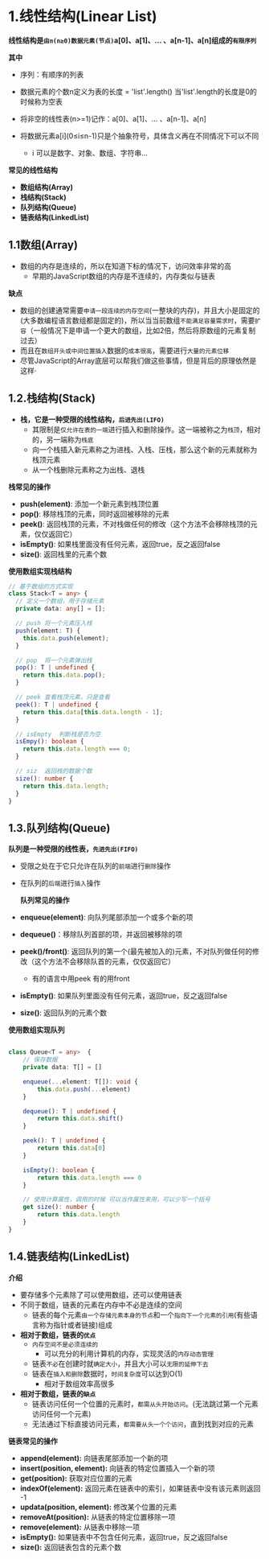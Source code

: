 # 1.线性结构(Linear List)

**线性结构是`由n(n≥0)数据元素(节点)`a[0]、a[1]、... 、a[n-1]、a[n]组成的`有限序列`**

**其中**

* 序列：有顺序的列表

* 数据元素的个数n定义为表的长度 = 'list'.length()   当'list'.length的长度是0的时候称为空表
* 将非空的线性表(n>=1)记作：a[0]、a[1]、... 、a[n-1]、a[n]
* 将数据元素a\[i](0≤i≤n-1)只是个抽象符号，具体含义再在不同情况下可以不同
  * i 可以是数字、对象、数组、字符串...

**常见的线性结构**

* **数组结构(Array)**
* **栈结构(Stack)**
* **队列结构(Queue)**
* **链表结构(LinkedList)**

## 1.1数组(Array)

* 数组的内存是连续的，所以在知道下标的情况下，访问效率非常的高
  * 早期的JavaScript数组的内存是不连续的，内存类似与链表

**缺点**

* 数组的创建通常需要`申请一段连续的内存空间`(一整块的内存)，并且大小是固定的(大多数编程语言数组都是固定的)，所以当当前数组`不能满足容量需求时`，需要`扩容`（一般情况下是申请一个更大的数组，比如2倍，然后将原数组的元素复制过去）
* 而且在`数组开头或中间位置插入`数据的`成本很高`，需要进行`大量的元素位移`
* 尽管JavaScript的Array底层可以帮我们做这些事情，但是背后的原理依然是这样·

## 1.2.栈结构(Stack)

* **栈，它是一种受限的线性结构，`后进先出(LIFO)`**
  * 其限制是`仅允许在表的一端`进行插入和删除操作。这一端被称之为`栈顶`，相对的，另一端称为`栈底`
  * 向一个栈插入新元素称之为进栈、入栈、压栈，那么这个新的元素就称为栈顶元素
  * 从一个栈删除元素称之为出栈、退栈

**栈常见的操作**

* **push(element)**: 添加一个新元素到栈顶位置
* **pop()**: 移除栈顶的元素，同时返回被移除的元素
* **peek()**: 返回栈顶的元素，不对栈做任何的修改（这个方法不会移除栈顶的元素，仅仅返回它）
* **isEmpty()**: 如果栈里面没有任何元素，返回true，反之返回false
* **size()**: 返回栈里的元素个数

**使用数组实现栈结构**

```typescript
// 基于数组的方式实现
class Stack<T = any> {
  // 定义一个数组，用于存储元素
  private data: any[] = [];

  // push 将一个元素压入栈
  push(element: T) {
    this.data.push(element);
  }

  // pop  将一个元素弹出栈
  pop(): T | undefined {
    return this.data.pop();
  }

  // peek 查看栈顶元素，只是查看
  peek(): T | undefined {
    return this.data[this.data.length - 1];
  }

  // isEmpty  判断栈是否为空
  isEmpy(): boolean {
    return this.data.length === 0;
  }

  // siz  返回栈的数据个数
  size(): number {
    return this.data.length;
  }
}
```

## 1.3.队列结构(Queue)

**队列是一种受限的线性表，`先进先出(FIFO)`**

* 受限之处在于它只允许在队列的`前端`进行`删除`操作
* 在队列的`后端`进行`插入`操作

  **队列常见的操作**

* **enqueue(element)**: 向队列尾部添加一个或多个新的项
* **dequeue()**：移除队列首部的项，并返回被移除的项
* **peek()/front()**: 返回队列的第一个(最先被加入的)元素，不对队列做任何的修改（这个方法不会移除队首的元素，仅仅返回它）
  * 有的语言中用peek 有的用front
* **isEmpty()**: 如果队列里面没有任何元素，返回true，反之返回false
* **size()**: 返回队列的元素个数



**使用数组实现队列**

```typescript

class Queue<T = any>  {
    // 保存数据
    private data: T[] = []

    enqueue(...element: T[]): void {
        this.data.push(...element)
    }

    dequeue(): T | undefined {
        return this.data.shift()
    }

    peek(): T | undefined {
        return this.data[0]
    }

    isEmpty(): boolean {
        return this.data.length === 0
    }

    // 使用计算属性，调用的时候 可以当作属性来用，可以少写一个括号
    get size(): number {
        return this.data.length
    }
}
```

## 1.4.链表结构(LinkedList)

**介绍**

* 要存储多个元素除了可以使用数组，还可以使用链表
* 不同于数组，链表的元素在内存中不必是连续的空间
  * 链表的每个元素`由一个存储元素本身的节点`和一个`指向下一个元素的引用`(有些语言称为指针或者链接)组成
* **相对于数组，链表的`优点`**
  * `内存空间不是必须连续的`
    * 可以充分的利用计算机的内存，实现灵活的`内存动态管理`
  * 链表`不必`在创建时就`确定大小`，并且大小可以`无限的延伸下去`
  * 链表在`插入和删除`数据时，`时间复杂度`可以达到O(1)
    * 相对于数组效率高很多
* **相对于数组，链表的`缺点`**
  * 链表访问任何一个位置的元素时，`都需从头开始访问`。(无法跳过第一个元素访问任何一个元素)
  * 无法通过下标直接访问元素，`都需要从头一个个访问`，直到找到对应的元素

**链表常见的操作**

* **append(element):** 向链表尾部添加一个新的项
* **insert(position, element):** 向链表的特定位置插入一个新的项
* **get(position):** 获取对应位置的元素
* **indexOf(element):** 返回元素在链表中的索引，如果链表中没有该元素则返回 -1
* **updata(position, element):** 修改某个位置的元素
* **removeAt(position):** 从链表的特定位置移除一项
* **remove(element):** 从链表中移除一项
* **isEmpty():** 如果链表中不包含任何元素，返回true，反之返回false
* **size():** 返回链表包含的元素个数   

